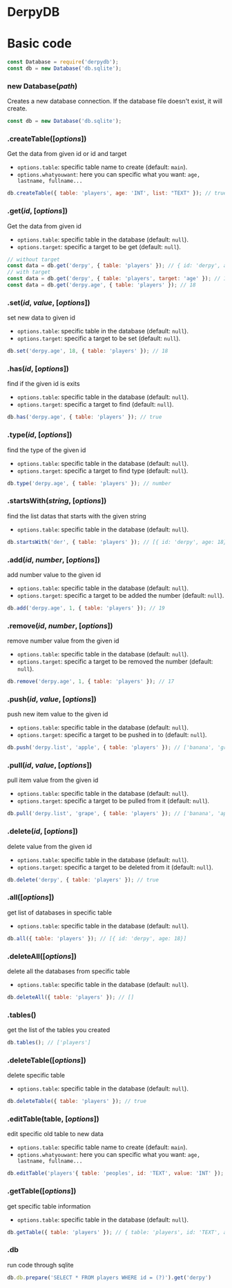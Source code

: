 # **DerpyDB**
# Basic code

```js
const Database = require('derpydb');
const db = new Database('db.sqlite');
```

### new Database(*path*)

Creates a new database connection. If the database file doesn't exist, it will create. 

```js
const db = new Database('db.sqlite');
```

### .createTable([*options*])

Get the data from given id or id and target

- `options.table`: specific table name to create (default: `main`).
- `options.whatyouwant`: here you can specific what you want: `age, lastname, fullname...`

```js
db.createTable({ table: 'players', age: 'INT', list: "TEXT" }); // true
```

### .get(*id*, [*options*])

Get the data from given id

- `options.table`: specific table in the database (default: `null`).
- `options.target`: specific a target to be get (default: `null`).

```js
// without target
const data = db.get('derpy', { table: 'players' }); // { id: 'derpy', age: 18 }
// with target
const data = db.get('derpy', { table: 'players', target: 'age' }); // 18
const data = db.get('derpy.age', { table: 'players' }); // 18
```

### .set(*id*, *value*, [*options*])

set new data to given id

- `options.table`: specific table in the database (default: `null`).
- `options.target`: specific a target to be set (default: `null`).

```js
db.set('derpy.age', 18, { table: 'players' }); // 18
```

### .has(*id*, [*options*])

find if the given id is exits

- `options.table`: specific table in the database (default: `null`).
- `options.target`: specific a target to find (default: `null`).

```js
db.has('derpy.age', { table: 'players' }); // true
```

### .type(*id*, [*options*])

find the type of the given id

- `options.table`: specific table in the database (default: `null`).
- `options.target`: specific a target to find type (default: `null`).

```js
db.type('derpy.age', { table: 'players' }); // number
```

### .startsWith(*string*, [*options*])

find the list datas that starts with the given string

- `options.table`: specific table in the database (default: `null`).

```js
db.startsWith('der', { table: 'players' }); // [{ id: 'derpy', age: 18}]
```

### .add(*id*, *number*, [*options*])

add number value to the given id

- `options.table`: specific table in the database (default: `null`).
- `options.target`: specific a target to be added the number (default: `null`).

```js
db.add('derpy.age', 1, { table: 'players' }); // 19
```

### .remove(*id*, *number*, [*options*])

remove number value from the given id

- `options.table`: specific table in the database (default: `null`).
- `options.target`: specific a target to be removed the number (default: `null`).

```js
db.remove('derpy.age', 1, { table: 'players' }); // 17
```

### .push(*id*, *value*, [*options*])

push new item value to the given id

- `options.table`: specific table in the database (default: `null`).
- `options.target`: specific a target to be pushed in to (default: `null`).

```js
db.push('derpy.list', 'apple', { table: 'players' }); // ['banana', 'grape', 'apple']
```

### .pull(*id*, *value*, [*options*])

pull item value from the given id

- `options.table`: specific table in the database (default: `null`).
- `options.target`: specific a target to be pulled from it (default: `null`).

```js
db.pull('derpy.list', 'grape', { table: 'players' }); // ['banana', 'apple']
```

### .delete(*id*, [*options*])

delete value from the given id

- `options.table`: specific table in the database (default: `null`).
- `options.target`: specific a target to be deleted from it (default: `null`).

```js
db.delete('derpy', { table: 'players' }); // true
```

### .all([*options*])

get list of databases in specific table

- `options.table`: specific table in the database (default: `null`).

```js
db.all({ table: 'players' }); // [{ id: 'derpy', age: 18}]
```

### .deleteAll([*options*])

delete all the databases from specific table

- `options.table`: specific table in the database (default: `null`).

```js
db.deleteAll({ table: 'players' }); // []
```

### .tables()

get the list of the tables you created

```js
db.tables(); // ['players']
```

### .deleteTable([*options*])

delete specific table

- `options.table`: specific table in the database (default: `null`).

```js
db.deleteTable({ table: 'players' }); // true
```

### .editTable(table, [*options*])

edit specific old table to new data

- `options.table`: specific table name to create (default: `main`).
- `options.whatyouwant`: here you can specific what you want: `age, lastname, fullname...`

```js
db.editTable('players'{ table: 'peoples', id: 'TEXT', value: 'INT' }); // true
```

### .getTable([*options*])

get specific table information

- `options.table`: specific table in the database (default: `null`).

```js
db.getTable({ table: 'players' }); // { table: 'players', id: 'TEXT', age: 'INT' }
```

### .db

run code through sqlite

```js
db.db.prepare('SELECT * FROM players WHERE id = (?)').get('derpy') 
```
